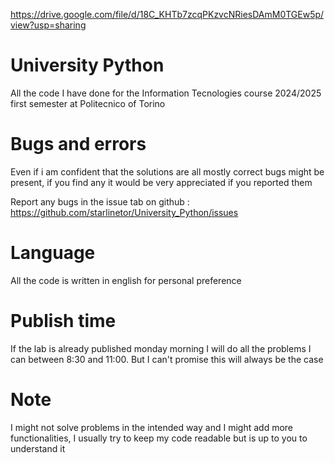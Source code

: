 https://drive.google.com/file/d/18C_KHTb7zcqPKzvcNRiesDAmM0TGEw5p/view?usp=sharing

# University Python
All the code I have done for the Information Tecnologies course 2024/2025 first semester at Politecnico of Torino

# Bugs and errors
Even if i am confident that the solutions are all mostly correct bugs might be present, if you find any it would be very appreciated if you reported them

Report any bugs in the issue tab on github : https://github.com/starlinetor/University_Python/issues

# Language
All the code is written in english for personal preference

# Publish time
If the lab is already published monday morning I will do all the problems I can between 8:30 and 11:00. But I can't promise this will always be the case

# Note
I might not solve problems in the intended way and I might add more functionalities, I usually try to keep my code readable but is up to you to understand it
